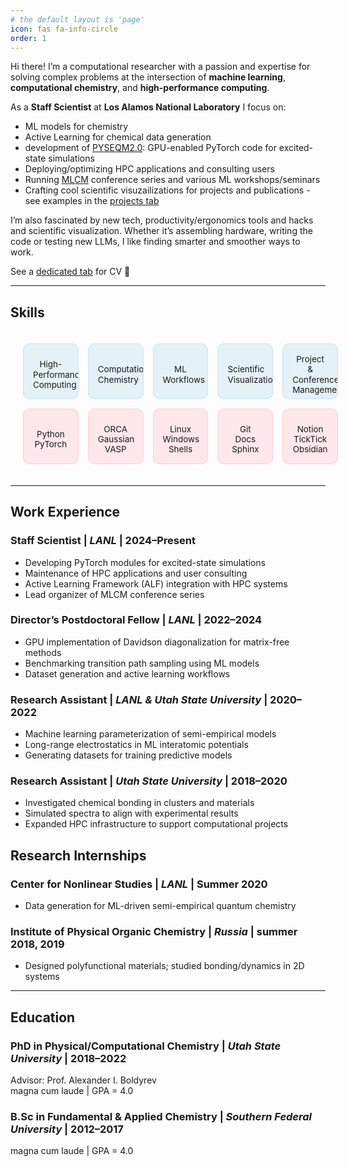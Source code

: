 ```yaml
---
# the default layout is 'page'
icon: fas fa-info-circle
order: 1
---
```

<style>

/* Skills Grid Layout and Styling */
.skills-grid {
    display: grid;
    grid-template-columns: repeat(5, 1fr);
    gap: 15px;
    padding: 20px;
    width: 100%;
    max-width: 1200px;
    margin: 0 auto;
}

.skill-item {
    display: flex;
    flex-direction: column;
    align-items: center;
    justify-content: center;
    text-align: center;
    padding: 15px;
    border-radius: 10px;
    transition: all 0.3s ease;
    aspect-ratio: 1 / 1;
    overflow: hidden;
}


.skill-item:hover {
    transform: scale(1.1);
    box-shadow: 0 0 15px rgba(0, 0, 0, 0.2);
}

/* Pastel colors for group1 */
.skills-grid .group1 {
    background-color: rgba(173, 216, 230, 0.3);  /* Pastel Blue */
    border: 1px solid rgba(173, 216, 230, 0.5);
}

/* Pastel colors for group2 */
.skills-grid .group2 {
    background-color: rgba(255, 182, 193, 0.3);  /* Pastel Pink */
    border: 1px solid rgba(255, 182, 193, 0.5);
}

.skill-item .skill-icon {
    font-size: min(28px, 2.8vw);
    margin-bottom: 10px;
    color: rgba(0, 0, 0, 0.7);
}

.skill-item p {
    font-size: min(16px, 1.4vw);
    margin: 0;
    word-wrap: normal;
    word-break: keep-all;
    hyphens: auto;
    max-width: 100%;
    line-height: 1.2;
}

/* Responsive adjustments */
@media screen and (max-width: 768px) {
    .skills-grid {
        grid-template-columns: repeat(3, 1fr);
    }
    
    .skill-item .skill-icon {
        font-size: min(24px, 4.5vw);
    }
    
    .skill-item p {
        font-size: min(14px, 2.2vw);
    }
}

@media screen and (max-width: 480px) {
    .skills-grid {
        grid-template-columns: repeat(2, 1fr);
    }
    
    .skill-item .skill-icon {
        font-size: min(22px, 6vw);
    }
    
    .skill-item p {
        font-size: min(12px, 2.7vw);
    }
}


</style>

Hi there! I’m a computational researcher with a passion and expertise for solving complex problems at the intersection of **machine learning**, **computational chemistry**, and **high-performance computing**. 

As a **Staff Scientist** at **Los Alamos National Laboratory** I focus on:  
- ML models for chemistry
- Active Learning for chemical data generation 
- development of [PYSEQM2.0](https://github.com/lanl/PYSEQM): GPU-enabled PyTorch code for excited-state simulations  
- Deploying/optimizing HPC applications and consulting users  
- Running [MLCM](https://mlcm-25.github.io) conference series and various ML workshops/seminars 
- Crafting cool scientific visuzailizations for projects and publications - see examples in the [projects tab](/projects)

I’m also fascinated by new tech, productivity/ergonomics tools and hacks and scientific visualization. Whether it’s assembling hardware, writing the code or testing new LLMs, I like finding smarter and smoother ways to work.   

See a [dedicated tab](/cv) for CV 📄

---

## Skills

<!-- HTML Skills Grid -->
<div class="skills-grid">
  <!-- First Row (group1) -->
  <div class="skill-item group1">
    <i class="fas fa-network-wired skill-icon"></i>
    <p>High-Performance<br>Computing</p>
  </div>

  <div class="skill-item group1">
    <i class="fas fa-atom skill-icon"></i>
    <p>Computational<br>Chemistry</p>
  </div>

  <div class="skill-item group1">
    <i class="fas fa-brain skill-icon"></i>
    <p>ML<br>Workflows</p>
  </div>

  <div class="skill-item group1">
    <i class="fas fa-chart-area skill-icon"></i>
    <p>Scientific<br>Visualization</p>
  </div>

  <div class="skill-item group1">
    <i class="fas fa-tasks skill-icon"></i>
    <p>Project &<br>Conference Management</p>
  </div>

  <!-- Second Row (group2) -->
  <div class="skill-item group2">
    <i class="fab fa-python skill-icon"></i>
    <p>Python<br>PyTorch</p>
  </div>

<div class="skill-item group2">
  <i class="fas fa-calculator skill-icon"></i>
  <p>ORCA<br>Gaussian<br>VASP</p>
</div>

  <div class="skill-item group2">
    <i class="fas fa-terminal skill-icon"></i>
    <p>Linux<br>Windows<br>Shells</p>
  </div>

  <div class="skill-item group2">
    <i class="fas fa-code-branch skill-icon"></i>
    <p>Git<br>Docs<br>Sphinx</p>
  </div>

  <div class="skill-item group2">
    <i class="fas fa-bookmark skill-icon"></i>
    <p>Notion<br>TickTick<br>Obsidian</p>
  </div>
</div>

---

## Work Experience

### Staff Scientist  | *LANL* | 2024–Present  
- Developing PyTorch modules for excited-state simulations  
- Maintenance of HPC applications and user consulting  
- Active Learning Framework (ALF) integration with HPC systems  
- Lead organizer of MLCM conference series  

### Director’s Postdoctoral Fellow | *LANL* | 2022–2024  
- GPU implementation of Davidson diagonalization for matrix-free methods  
- Benchmarking transition path sampling using ML models  
- Dataset generation and active learning workflows  

### Research Assistant  | *LANL & Utah State University* | 2020–2022  
- Machine learning parameterization of semi-empirical models  
- Long-range electrostatics in ML interatomic potentials  
- Generating datasets for training predictive models  

### Research Assistant  | *Utah State University* | 2018–2020  
- Investigated chemical bonding in clusters and materials  
- Simulated spectra to align with experimental results  
- Expanded HPC infrastructure to support computational projects  

## Research Internships

### Center for Nonlinear Studies | *LANL* | Summer 2020 
   - Data generation for ML-driven semi-empirical quantum chemistry  

### Institute of Physical Organic Chemistry | *Russia* | summer 2018, 2019  
   - Designed polyfunctional materials; studied bonding/dynamics in 2D systems  


---

## Education

### PhD in Physical/Computational Chemistry  | *Utah State University* | 2018–2022  
Advisor: Prof. Alexander I. Boldyrev  
magna cum laude | GPA = 4.0  

### B.Sc in Fundamental & Applied Chemistry  | *Southern Federal University* | 2012–2017  
magna cum laude | GPA = 4.0  